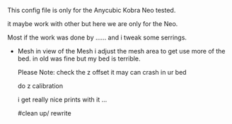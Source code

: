 This config file is only for the Anycubic Kobra Neo tested.

it maybe work with other but here we are only for the Neo.

Most if the work was done by ...... and i tweak some serrings.


- Mesh
  in view of the Mesh i adjust the mesh area to get use more of the bed.
  in old was fine but my bed is terrible.

  Please Note:
  check the z offset it may can crash in ur bed

  do z calibration

  i get really nice prints with it ...


  #clean up/ rewrite 
